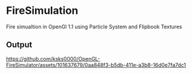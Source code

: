 # FireSimulation 
Fire simualtion in OpenGl 1.1 using Particle System and Flipbook Textures

## Output 
https://github.com/ksks0000/OpenGL-FireSimulator/assets/101637679/0aa848f3-b5db-411e-a3b8-16d0e7fa7dc1

